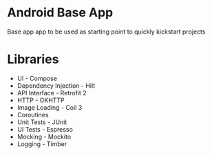 # Android Base App
Base app app to be used as starting point to quickly kickstart projects

# Libraries
- UI - Compose
- Dependency Injection - Hilt
- API Interface - Retrofit 2
- HTTP - OKHTTP
- Image Loading - Coil 3
- Coroutines
- Unit Tests - JUnit
- UI Tests - Espresso
- Mocking - Mockito
- Logging - Timber
